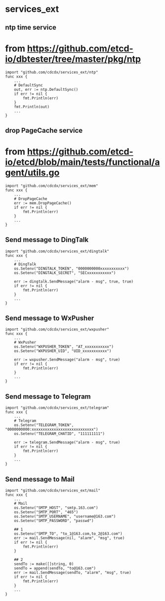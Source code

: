 # services_ext

## ntp time service
# from https://github.com/etcd-io/dbtester/tree/master/pkg/ntp
```golang
import "github.com/cdcdx/services_ext/ntp"
func xxx {
	...
	# DefaultSync
	out, err := ntp.DefaultSync()
	if err != nil {
		fmt.Println(err)
	}
	fmt.Println(out)
	...
}
```

## drop PageCache service
# from https://github.com/etcd-io/etcd/blob/main/tests/functional/agent/utils.go
```golang
import "github.com/cdcdx/services_ext/mem"
func xxx {
	...
	# DropPageCache
	err := mem.DropPageCache()
	if err != nil {
		fmt.Println(err)
	}
	...
}
```

## Send message to DingTalk
```golang
import "github.com/cdcdx/services_ext/dingtalk"
func xxx {
	...
	# DingTalk
	os.Setenv("DINGTALK_TOKEN", "0000000000xxxxxxxxxxx")
	os.Setenv("DINGTALK_SECRET", "SECxxxxxxxxxxx")
	
	err := dingtalk.SendMessage("alarm - msg", true, true)
	if err != nil {
		fmt.Println(err)
	}
	...
}
```

## Send message to WxPusher
```golang
import "github.com/cdcdx/services_ext/wxpusher"
func xxx {
	...
	# WxPusher
	os.Setenv("WXPUSHER_TOKEN", "AT_xxxxxxxxxxx")
	os.Setenv("WXPUSHER_UID", "UID_xxxxxxxxxxx")
	
	err := wxpusher.SendMessage("alarm - msg", true)
	if err != nil {
		fmt.Println(err)
	}
	...
}
```

## Send message to Telegram
```golang
import "github.com/cdcdx/services_ext/telegram"
func xxx {
	...
	# Telegram
	os.Setenv("TELEGRAM_TOKEN", "0000000000:xxxxxxxxxxxxxxxxxxxxxxxxxxxx")
	os.Setenv("TELEGRAM_CHATID", "111111111")
	
	err := telegram.SendMessage("alarm - msg", true)
	if err != nil {
		fmt.Println(err)
	}
	...
}
```

## Send message to Mail
```golang
import "github.com/cdcdx/services_ext/mail"
func xxx {
	...
	# Mail
	os.Setenv("SMTP_HOST", "smtp.163.com")
	os.Setenv("SMTP_PORT", "465")
	os.Setenv("SMTP_USERNAME", "username@163.com")
	os.Setenv("SMTP_PASSWORD", "passwd")
	
	## 1
	os.Setenv("SMTP_TO", "to_1@163.com,to_2@163.com")
	err := mail.SendMessage(nil, "alarm", "msg", true)
	if err != nil {
		fmt.Println(err)
	}

	## 2
	sendTo := make([]string, 0)
	sendTo = append(sendTo, "to@163.com")
	err := mail.SendMessage(sendTo, "alarm", "msg", true)
	if err != nil {
		fmt.Println(err)
	}
	...
}
```
